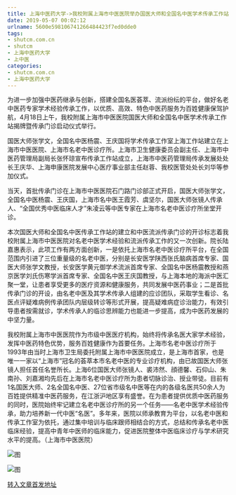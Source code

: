 ```yaml
---
title: 上海中医药大学->我校附属上海市中医医院举办国医大师和全国名中医学术传承工作站揭牌暨传承门诊启动仪式 | shutcm.com.cn
date: 2019-05-07 00:02:12
urlname: 5600e598106741266484423f7ed0dde0
tags: 
- shutcm.com.cn
- shutcm
- 上海中医药大学
- 上中医
categories:
- shutcm.com.cn
- 上海中医药大学
---
```


为进一步加强中医药继承与创新，搭建全国名医荟萃、流派纷纭的平台，做好名老中医药专家学术经验传承工作，以优质、高效、特色中医药服务为百姓健康保驾护航，4月18日上午，我校附属上海市中医医院国医大师和全国名中医学术传承工作站揭牌暨传承门诊启动仪式举行。

国医大师张学文，全国名中医杨震、王庆国将学术传承工作室上海工作站建立在上海市中医医院、上海市名老中医诊疗所。上海市卫生健康委员会副主任、上海市中医药管理局副局长张怀琼宣布传承工作站成立，上海市中医药管理局传承发展处处长王庆华、上海申康医院发展中心医疗事业部主任赵蓉、我校医管处处长刘华等参加仪式。

当天，首批传承门诊在上海市中医医院石门路门诊部正式开启，国医大师张学文，全国名中医杨震、王庆国，上海市名中医王霞芳、虞坚尔，国医大师张镜人传承人、“全国优秀中医临床人才”朱凌云等中医专家在上海市名老中医诊疗所坐堂开诊。

本次国医大师和全国名中医传承工作站的建立和中医流派传承门诊的开诊标志着我校附属上海市中医医院对名老中医学术经验和流派传承工作的又一次创新。院长陆嘉惠表示，此项工作有两方面创新，一是依托上海市名老中医诊疗所平台，在全国范围内引进了三位重量级的名老中医，分别是长安医学陕西张氏脑病首席专家、国医大师张学文教授，长安医学黄元御学术流派首席专家、全国名中医杨震教授和燕京医学刘氏伤寒学派首席专家、全国名中医王庆国教授，与上海本地的海派中医汇聚一堂，让患者享受更多的医疗资源和健康服务，共同发展中医药事业；二是首批传承门诊的开设，由名老中医及其学术传承人组建的应诊团队，采取学生看诊、名医点评疑难病例传承团队内层级转诊等形式开展，提高疑难病症诊治能力，有效引导患者按需就诊，学术传承人的临诊思辨能力也能进一步提高，成为中医药发展的中坚力量。

我校附属上海市中医医院作为市级中医医疗机构，始终将传承名医大家学术经验，发挥中医药特色优势，服务百姓健康作为首要任务。上海市名老中医诊疗所于1993年由当时上海市卫生局委托附属上海市中医医院成立，是上海市首家，也是唯一一家以“上海市”冠名的荟萃本市名老中医的专业诊疗机构，由已故国医大师张镜人担任首任名誉所长。上海6位国医大师张镜人、裘沛然、顔德馨、石仰山、朱南孙、刘嘉湘均先后在上海市名老中医诊疗所为患者切脉诊治、授业带徒。目前有1名国医大师、2名全国名中医、27位省市级名中医等在内的各级名医共50余人为百姓提供精准中医药服务，在江浙沪地区享有盛誉。在为患者提供优质中医药服务的同时，医院始终牢记建立名老中医诊疗所的另一个任务——名老中医学术经验传承，助力培养新一代中医“名医”。多年来，医院以师承教育为平台，以名老中医和传承工作室为依托，通过集中培训与临床跟师相结合的方式，总结和传承名老中医临床经验，提高中青年中医师的临床能力，促进医院整体中医临床诊疗与学术研究水平的提高。（上海市中医医院）

![图](https://www.shutcm.edu.cn/_upload/article/images/ba/b0/c308d7114c15b5ba39aca248ac50/4e75ab72-2127-40e7-bc8c-4b15961b0750.jpg)

![图](https://www.shutcm.edu.cn/_upload/article/images/ba/b0/c308d7114c15b5ba39aca248ac50/c7990533-6f34-4438-af50-9d5c7bec15f2.jpg)

[转入文章首发地址](https://www.shutcm.edu.cn/2019/0425/c221a103225/page.htm)